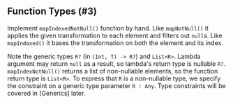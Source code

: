 ## Function Types (#3)

Implement `mapIndexedNotNull()` function by hand. Like `mapNotNull()` it applies
the given transformation to each element and filters out `null`s.
Like `mapIndexed()` it bases the transformation on both the element and
its index.

Note the generic types `R?` (in `(Int, T) -> R?`) and `List<R>`.
Lambda argument may return `null` as a result, so lambda's return type
is nullable `R?`. `mapIndexNotNull()` returns a list of non-nullable elements,
so the function return type is `List<R>`. To express that `R` is a non-nullable
type, we specify the constraint on a generic type parameter `R : Any`. Type
constraints will be covered in [Generics] later.